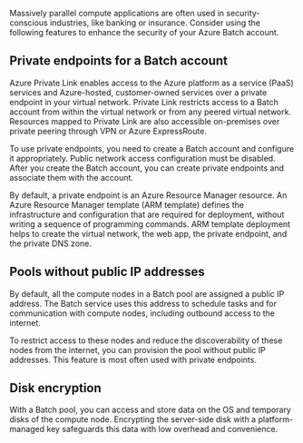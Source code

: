 Massively parallel compute applications are often used in security-conscious industries, like banking or insurance. Consider using the following features to enhance the security of your Azure Batch account. 

## Private endpoints for a Batch account

Azure Private Link enables access to the Azure platform as a service (PaaS) services and Azure-hosted, customer-owned services over a private endpoint in your virtual network. Private Link restricts access to a Batch account from within the virtual network or from any peered virtual network. Resources mapped to Private Link are also accessible on-premises over private peering through VPN or Azure ExpressRoute.

To use private endpoints, you need to create a Batch account and configure it appropriately. Public network access configuration must be disabled. After you create the Batch account, you can create private endpoints and associate them with the account.

By default, a private endpoint is an Azure Resource Manager resource. An Azure Resource Manager template (ARM template) defines the infrastructure and configuration that are required for deployment, without writing a sequence of programming commands. ARM template deployment helps to create the virtual network, the web app, the private endpoint, and the private DNS zone.

## Pools without public IP addresses

By default, all the compute nodes in a Batch pool are assigned a public IP address. The Batch service uses this address to schedule tasks and for communication with compute nodes, including outbound access to the internet.

To restrict access to these nodes and reduce the discoverability of these nodes from the internet, you can provision the pool without public IP addresses. This feature is most often used with private endpoints.

## Disk encryption

With a Batch pool, you can access and store data on the OS and temporary disks of the compute node. Encrypting the server-side disk with a platform-managed key safeguards this data with low overhead and convenience.
